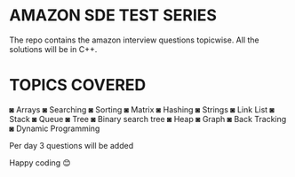 # AMAZON SDE TEST SERIES
 The repo contains the amazon interview questions topicwise. 
 All the solutions will be in C++. 
 
 
 # TOPICS COVERED 
 ◙ Arrays 
 ◙ Searching
 ◙ Sorting 
 ◙ Matrix
 ◙ Hashing
 ◙ Strings
 ◙ Link List
 ◙ Stack
 ◙ Queue
 ◙ Tree 
 ◙ Binary search tree
 ◙ Heap
 ◙ Graph
 ◙ Back Tracking
 ◙ Dynamic Programming 
 
 
 Per day 3 questions will be added 
 
 
 Happy coding 😊
